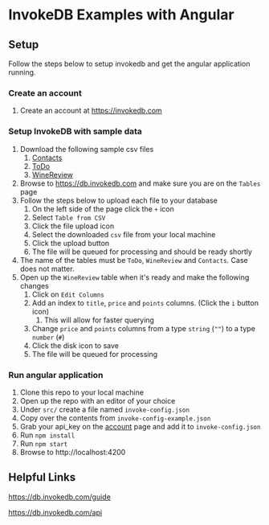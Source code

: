 # InvokeDB Examples with Angular

## Setup

Follow the steps below to setup invokedb and get the angular application running.

### Create an account

1. Create an account at https://invokedb.com

### Setup InvokeDB with sample data

1. Download the following sample csv files
   1. [Contacts](https://www.dl.dropboxusercontent.com/s/jomct80mzn84gy8/Contacts.csv)
   2. [ToDo](https://www.dl.dropboxusercontent.com/s/jbqefq73ad1bmx9/ToDo.csv)
   3. [WineReview](https://www.dl.dropboxusercontent.com/s/igq7pzormpiuss8/WineReview.csv)
2. Browse to https://db.invokedb.com and make sure you are on the `Tables` page
3. Follow the steps below to upload each file to your database
   1. On the left side of the page click the `+` icon
   2. Select `Table from CSV`
   3. Click the file upload icon
   4. Select the downloaded `csv` file from your local machine
   5. Click the upload button
   6. The file will be queued for processing and should be ready shortly
4. The name of the tables must be `ToDo`, `WineReview` and `Contacts`. Case does not matter.
5. Open up the `WineReview` table when it's ready and make the following changes
   1. Click on `Edit Columns`
   2. Add an index to `title`, `price` and `points` columns. (Click the `i` button icon)
      1. This will allow for faster querying
   3. Change `price` and `points` columns from a type `string` (`""`) to a type `number` (`#`)
   4. Click the disk icon to save
   5. The file will be queued for processing

### Run angular application

1. Clone this repo to your local machine
2. Open up the repo with an editor of your choice
3. Under `src/` create a file named `invoke-config.json`
4. Copy over the contents from `invoke-config-example.json`
5. Grab your api_key on the [account](https://db.invokedb.com/account) page and add it to `invoke-config.json`
6. Run `npm install`
7. Run `npm start`
8. Browse to http://localhost:4200

## Helpful Links

https://db.invokedb.com/guide

https://db.invokedb.com/api
